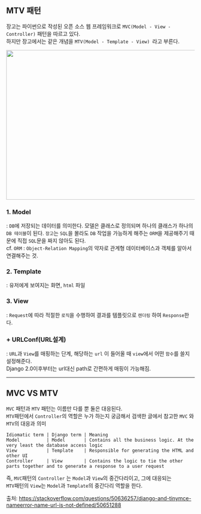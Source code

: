 ## MTV 패턴

장고는 파이썬으로 작성된 오픈 소스 웹 프레임워크로 ```MVC(Model - View - Controller)``` 패턴을 따르고 있다.  
하지만 장고에서는 같은 개념을 ```MTV(Model - Template - View) ```라고 부른다.

<img src="https://user-images.githubusercontent.com/46811084/145682610-d4c8cb79-22e1-4f9e-a1cb-07871312a947.png" width="700" height="400"/>

### 1. Model
: ```DB```에 저장되는 데이터를 의미한다. 모델은 클래스로 정의되며 하나의 클래스가 하나의 ```DB 테이블```이 된다.
```장고```는 ```SQL```을 몰라도 ```DB``` 작업을 가능하게 해주는 ```ORM```을 제공해주기 때문에 직접 ```SQL```문을 짜지 않아도 된다.   
cf. ```ORM``` : ```Object-Relation Mapping```의 약자로 관계형 데이터베이스과 객체를 알아서 연결해주는 것.

### 2. Template
: 유저에게 보여지는 화면, ```html``` 파일   

### 3. View
: ```Request```에 따라 적절한 ```로직```을 수행하여 결과를 템플릿으로 ```렌더링``` 하여 ```Response```한다.

### + URLConf(URL설계)
: ```URL```과 ```View```를 매핑하는 단계, 해당하는 ```url``` 이 들어올 때 ```view```에서 어떤 ```함수```를 쓸지 설정해준다.   
Django 2.0이후부터는 url대신 path로 간편하게 매핑이 가능해짐.

--------------------------------------------------------------------------------------------------------------
## MVC VS MTV
```MVC``` 패턴과 ```MTV``` 패턴는 이름만 다를 뿐 둘은 대응된다.   
```MTV```패턴에서 ```Controller```의 역할은 누가 하는지 궁금해서 검색한 글에서 참고한 ```MVC``` 와 ```MTV```의 대응과 의미
```
Idiomatic term | Django term | Meaning
Model          | Model       | Contains all the business logic. At the very least the database access logic
View           | Template    | Responsible for generating the HTML and other UI
Controller     | View        | Contains the logic to tie the other parts together and to generate a response to a user request
```
즉, ```MVC```패턴의 ```Controller``` 는 ```Model```과 ```View```의 중간다리이고, 그에 대응되는      
```MTV```패턴의 ```View```는 ```Model```과 ```Template```의 중간다리 역할을 한다.  

출처: https://stackoverflow.com/questions/50636257/django-and-tinymce-nameerror-name-url-is-not-defined/50651288
